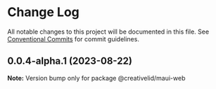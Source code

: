 # Change Log

All notable changes to this project will be documented in this file.
See [Conventional Commits](https://conventionalcommits.org) for commit guidelines.

## 0.0.4-alpha.1 (2023-08-22)

**Note:** Version bump only for package @creativelid/maui-web
